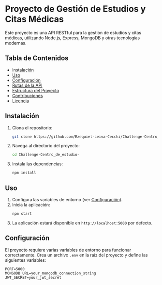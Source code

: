 # Proyecto de Gestión de Estudios y Citas Médicas

Este proyecto es una API RESTful para la gestión de estudios y citas médicas, utilizando Node.js, Express, MongoDB y otras tecnologías modernas.

## Tabla de Contenidos

- [Instalación](#instalación)
- [Uso](#uso)
- [Configuración](#configuración)
- [Rutas de la API](#rutas-de-la-api)
- [Estructura del Proyecto](#estructura-del-proyecto)
- [Contribuciones](#contribuciones)
- [Licencia](#licencia)

## Instalación

1. Clona el repositorio:
    ```bash
    git clone https://github.com/Ezequiel-Leiva-Cecchi/Challenge-Centro_de_estudio-
    ```
2. Navega al directorio del proyecto:
    ```bash
    cd Challenge-Centro_de_estudio-
    ```
3. Instala las dependencias:
    ```bash
    npm install
    ```

## Uso

1. Configura las variables de entorno (ver [Configuración](#configuración)).
2. Inicia la aplicación:
    ```bash
    npm start
    ```
3. La aplicación estará disponible en `http://localhost:5000` por defecto.

## Configuración

El proyecto requiere varias variables de entorno para funcionar correctamente. Crea un archivo `.env` en la raíz del proyecto y define las siguientes variables:

```env
PORT=5000
MONGODB_URL=your_mongodb_connection_string
JWT_SECRET=your_jwt_secret
